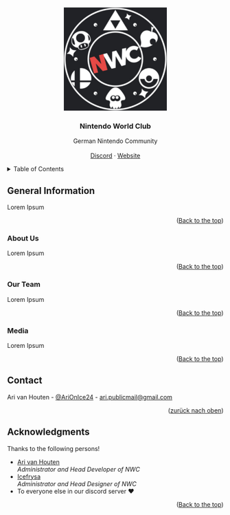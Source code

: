 <div id="top"></div>


<!-- PROJECT LOGO -->
<br />
<div align="center">
  <a>
    <img src="https://github.com/Nintendo-World-Club/.github/blob/main/static/old.png" alt="Logo" width="240" height="240">
  </a>

  <h3 align="center">Nintendo World Club</h3>

  <p align="center">
    German Nintendo Community
    <br />
    <br />
    <a href="https://discord.gg/bmftBKJaRy">Discord</a>
    ·
    <a href="https://nwc.aridevelopment.de/">Website</a>
  </p>
</div>



<!-- TABLE OF CONTENTS -->
<details>
  <summary>Table of Contents</summary>
  <ol>
    <li>
      <a href="#general-information">General Information</a>
      <ul>
        <li><a href="#about-us">About Us</a></li>
        <li><a href="#our-team">Our Team</a></li>
        <li><a href="#media">Media</a></li>
      </ul>
    </li>
    <li><a href="#contact">Contact</a></li>
    <li><a href="#acknowledgments">Acknowledgments</a></li>
  </ol>
</details>



<!-- ABOUT THE PROJECT -->
## General Information

Lorem Ipsum


<p align="right">(<a href="#top">Back to the top</a>)</p>


### About Us

Lorem Ipsum

<p align="right">(<a href="#top">Back to the top</a>)</p>


### Our Team

Lorem Ipsum

<p align="right">(<a href="#top">Back to the top</a>)</p>


### Media

Lorem Ipsum

<p align="right">(<a href="#top">Back to the top</a>)</p>


<!-- CONTACT -->
## Contact

Ari van Houten - [@AriOnIce24](https://twitter.com/AriOnIce24) - ari.publicmail@gmail.com


<p align="right">(<a href="#top">zurück nach oben</a>)</p>



<!-- ACKNOWLEDGMENTS -->
## Acknowledgments

Thanks to the following persons!

* [Ari van Houten](https://github.com/Ari24-cb24)  
    _Administrator and Head Developer of NWC_
* [Icefrysa](https://twitter.com/icefrysa)  
    _Administrator and Head Designer of NWC_
* To everyone else in our discord server ❤️

<p align="right">(<a href="#top">Back to the top</a>)</p>
